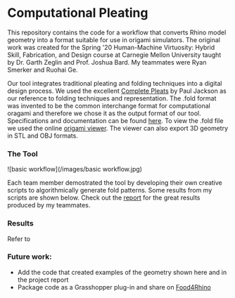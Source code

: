 Computational Pleating
======================

This repository contains the code for a workflow that converts Rhino model geometry into a format suitable for use in origami simulators. The original work was created for the Spring '20 Human-Machine Virtuosity: Hybrid Skill, Fabrication, and Design course at Carnegie Mellon University taught by Dr. Garth Zeglin and Prof. Joshua Bard. My teammates were Ryan Smerker and Ruohai Ge.

Our tool integrates traditional pleating and folding techniques into a digital design process. We used the excellent [Complete Pleats](https://www.amazon.com/Complete-Pleats-Pleating-Techniques-Architecture/dp/1780676018/ref=sr_1_1?dchild=1&keywords=paper+pleating&qid=1623266145&sr=8-1) by Paul Jackson as our reference to folding techniques and representation. The .fold format was invented to be the common interchange format for computational oragami and therefore we chose it as the output format of our tool. Specifications and documentation can be found [here](https://github.com/edemaine/fold). To view the .fold file we used the online [origami viewer](https://origamisimulator.org). The viewer can also export 3D geometry in STL and OBJ formats.

### The Tool

![basic workflow](/images/basic workflow.jpg)


Each team member demostrated the tool by developing their own creative scripts to algorithmically generate fold patterns. Some results from my scripts are shown below. Check out the [report](https://courses.ideate.cmu.edu/16-455/s2020/1998/pleating-final-report/) for the great results produced by my teammates. 

### Results



Refer to

### Future work:
* Add the code that created examples of the geometry shown here and in the project report
* Package code as a Grasshopper plug-in and share on [Food4Rhino](https://www.food4rhino.com/en)
